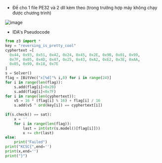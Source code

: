 - Đề cho 1 file PE32 và 2 dll kèm theo (trong trường hợp máy không chạy được chương trình)

![image](https://github.com/user-attachments/assets/e2243221-b3f8-496b-9a67-d8fc8a81d046)

- IDA's Pseudocode
```python
from z3 import *
key = "reversing_is_pretty_cool"
cyphertext =[
  0x44, 0x93, 0x51, 0x42, 0x24, 0x45, 0x2E, 0x9B, 0x01, 0x99, 
  0x7F, 0x05, 0x4D, 0x47, 0x25, 0x43, 0xA2, 0xE2, 0x3E, 0xAA, 
  0x85, 0x99, 0x18, 0x7E
]
s = Solver()
flag = [BitVec("x[%d]"% i,8) for i in range(24)]
for i in range(len(flag)):
    s.add(flag[i]>0x20)
    s.add(flag[i]<0x7F)
for i in range(len(cyphertext)):
    v5 = 16 * (flag[i] % 16) + flag[i] / 16
    s.add(v5 ^ ord(key[i]) == cyphertext[i])
    
if(s.check() == sat):
    x = ''
    for i in range(len(flag)):
        last = int(str(s.model()[flag[i]]))
        x += chr(last)
else:
    print("Failed")
print("KCSC{",end='')
print(x,end='')
print("}")
```
